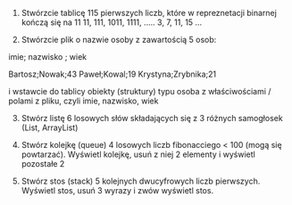 1. Stwórzcie tablicę 115 pierwszych liczb, 
które w repreznetacji binarnej kończą się na 11
11, 111, 1011, 1111, .....
3, 7, 11, 15 ...


2. Stwórzcie plik o nazwie osoby z zawartością 5 osob:

imie; nazwisko ; wiek

Bartosz;Nowak;43
Paweł;Kowal;19
Krystyna;Zrybnika;21

i wstawcie do tablicy obiekty (struktury) typu osoba 
z właściwościami / polami z pliku, czyli imie, nazwisko, wiek


3. Stwórz listę 6 losowych słów składających się z 3 różnych samogłosek (List, ArrayList)

4. Stwórz kolejkę (queue) 4 losowych liczb fibonacciego < 100 (mogą się powtarzać). 
Wyświetl kolejkę, usuń z niej 2 elementy i wyświetl pozostałe 2

5. Stwórz stos (stack) 5 kolejnych dwucyfrowych liczb pierwszych.
Wyświetl stos, usuń 3 wyrazy i zwów wyświetl stos.

